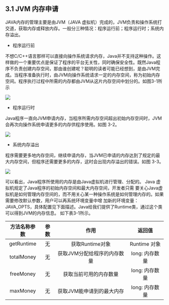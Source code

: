 ## 3.1 JVM 内存申请

JAVA内存的管理主要是由JVM（JAVA 虚拟机）完成的，JVM负责和操作系统打交道，获取内存或释放内存。一般分三种情况：程序运行前；程序运行时；系统内存溢出。

* 程序运行前

不想C/C++语言那样可以直接向操作系统请求内存，Java并不支持这种操作。这样做的一个重要优点是保证了程序的平台无关性，同时确保安全性。既然Java程序不负责创建内存空间，那由谁创建呢？聪明的读者可能已经想到，是由JVM完成。当程序准备执行时，由JVM向操作系统请求一定的内存空间，称为初始内存空间。程序执行过程中所需的内存都由JVM从这片内存空间中划分的。如图3-1所示

![](/assets/3-1.png)

* 程序运行时

Java程序一直向JVM申请内存，当程序所需内存空间超出初始内存空间时，JVM会再次向操作系统申请更多的内存供程序使用。如图 3-2。

![](/assets/3-2.png)

* 系统内存溢出

程序需要更多地内存空间，继续申请内存，当JVM已申请的内存达到了规定的最大内存空间，但程序还需要更多的内存，这时会出现内存溢出的错误。如图 3-3。

![](/assets/3-3.png)

可以看出，Java程序所使用的内存是由Java虚拟机进行管理、分配的。 Java 虚拟机规定了Java程序的初始内存空间和最大内存空间，开发者只需 要关心Java虚拟机是如何管理内存空间的，而不用关心某一种操作系统是如何管理内存的。如果需要修改默认参数，用户可以再系统环境变量中增 加新的环境变量：JAVA\_OPTS，具体配置见下面描述。Java给我们提供了Runtime类，通过这个类可以得到JVM的内存信息。 如下表3-1所示。

| 方法名称参数 | 参数 | 作用 | 返回值 |
| :---: | :---: | :---: | :---: |
| getRuntime | 无 | 获取Runtime对象 | Runtime 对象 |
| totalMoney | 无 | 获取JVM分配给程序的内存数量 | long: 内存数量 |
| freeMoney | 无 | 获取当前可用的内存数量 | long: 内存数量 |
| maxMoney | 无 | 获取JVM能申请到的最大内存 | long: 内存数量 |




